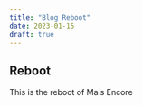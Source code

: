 ```yaml
---
title: "Blog Reboot"
date: 2023-01-15
draft: true
---
```

## Reboot

This is the reboot of Mais Encore 
